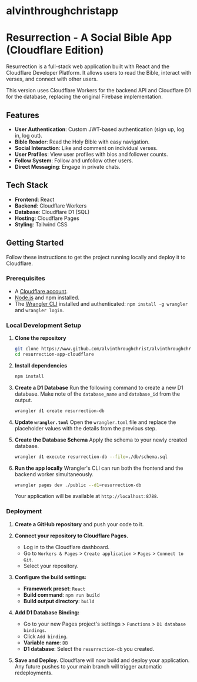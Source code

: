 # alvinthroughchristapp

# Resurrection - A Social Bible App (Cloudflare Edition)

Resurrection is a full-stack web application built with React and the Cloudflare Developer Platform. It allows users to read the Bible, interact with verses, and connect with other users.

This version uses Cloudflare Workers for the backend API and Cloudflare D1 for the database, replacing the original Firebase implementation.

## Features

-   **User Authentication**: Custom JWT-based authentication (sign up, log in, log out).
-   **Bible Reader**: Read the Holy Bible with easy navigation.
-   **Social Interaction**: Like and comment on individual verses.
-   **User Profiles**: View user profiles with bios and follower counts.
-   **Follow System**: Follow and unfollow other users.
-   **Direct Messaging**: Engage in private chats.

## Tech Stack

-   **Frontend**: React
-   **Backend**: Cloudflare Workers
-   **Database**: Cloudflare D1 (SQL)
-   **Hosting**: Cloudflare Pages
-   **Styling**: Tailwind CSS

## Getting Started

Follow these instructions to get the project running locally and deploy it to Cloudflare.

### Prerequisites

-   A [Cloudflare account](https://dash.cloudflare.com/sign-up).
-   [Node.js](https://nodejs.org/) and npm installed.
-   The [Wrangler CLI](https://developers.cloudflare.com/workers/wrangler/install-and-update/) installed and authenticated: `npm install -g wrangler` and `wrangler login`.

### Local Development Setup

1.  **Clone the repository**
    ```sh
    git clone https://www.github.com/alvinthroughchrist/alvinthroughchristapp
    cd resurrection-app-cloudflare
    ```

2.  **Install dependencies**
    ```sh
    npm install
    ```

3.  **Create a D1 Database**
    Run the following command to create a new D1 database. Make note of the `database_name` and `database_id` from the output.
    ```sh
    wrangler d1 create resurrection-db
    ```

4.  **Update `wrangler.toml`**
    Open the `wrangler.toml` file and replace the placeholder values with the details from the previous step.

5.  **Create the Database Schema**
    Apply the schema to your newly created database.
    ```sh
    wrangler d1 execute resurrection-db --file=./db/schema.sql
    ```

6.  **Run the app locally**
    Wrangler's CLI can run both the frontend and the backend worker simultaneously.
    ```sh
    wrangler pages dev ./public --d1=resurrection-db
    ```
    Your application will be available at `http://localhost:8788`.

### Deployment

1.  **Create a GitHub repository** and push your code to it.

2.  **Connect your repository to Cloudflare Pages.**
    -   Log in to the Cloudflare dashboard.
    -   Go to `Workers & Pages` > `Create application` > `Pages` > `Connect to Git`.
    -   Select your repository.

3.  **Configure the build settings:**
    -   **Framework preset**: `React`
    -   **Build command**: `npm run build`
    -   **Build output directory**: `build`

4.  **Add D1 Database Binding:**
    -   Go to your new Pages project's settings > `Functions` > `D1 database bindings`.
    -   Click `Add binding`.
    -   **Variable name**: `DB`
    -   **D1 database**: Select the `resurrection-db` you created.

5.  **Save and Deploy.**
    Cloudflare will now build and deploy your application. Any future pushes to your main branch will trigger automatic redeployments.

